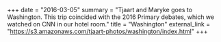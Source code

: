 +++
date = "2016-03-05"
summary = "Tjaart and Maryke goes to Washington. This trip coincided with the 2016 Primary debates, which we watched on CNN in our hotel room."
title = "Washington"
external_link = "https://s3.amazonaws.com/tjaart-photos/washington/index.html"
+++
